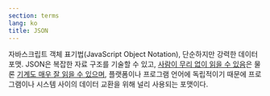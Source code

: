 ```yaml
---
section: terms
lang: ko
title: JSON
---
```


자바스크립트 객체 표기법(JavaScript Object Notation), 단순하지만 강력한 데이터 포맷. JSON은 복잡한 자료 구조를 기술할 수 있고, [사람이 무리 없이 읽을 수 있음](../human-readable/)은 물론 [기계도 매우 잘 읽을 수 있으며](../machine-readable/), 플랫폼이나 프로그램 언어에 독립적이기 때문에 프로그램이나 시스템 사이의 데이터 교환을 위해 널리 사용되는 포맷이다.
